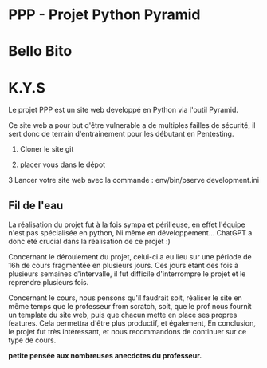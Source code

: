 # PPP - Projet Python Pyramid
# Bello Bito
# K.Y.S

Le projet PPP est un site web developpé en Python via l'outil Pyramid.

Ce site web a pour but d'être vulnerable a de multiples failles de sécurité,
il sert donc de terrain d'entrainement pour les débutant en Pentesting.

1) Cloner le site git

2) placer vous dans le dépot

3  Lancer votre site web avec la commande :
		env/bin/pserve development.ini



## Fil de l'eau		  

La réalisation du projet fut à la fois sympa et périlleuse, en effet l'équipe n'est pas spécialisée en python,
Ni même en développement...
ChatGPT a donc été crucial dans la réalisation de ce projet :)

Concernant le déroulement du projet,
celui-ci a eu lieu sur une période de 16h de cours fragmentée en plusieurs jours.
Ces jours étant des fois à plusieurs semaines d'intervalle, il fut difficile d'interrompre le projet et le
reprendre plusieurs fois.

Concernant le cours, nous pensons qu'il faudrait soit,
réaliser le site en même temps que le professeur from scratch, 
soit, que le prof nous fournit un template du site web, puis que chacun mette en place ses propres features.
Cela permettra d'être plus productif, et également, 
En conclusion, le projet fut très intéressant, et nous recommandons de continuer sur ce type de cours.

**petite pensée aux nombreuses anecdotes du professeur.**

